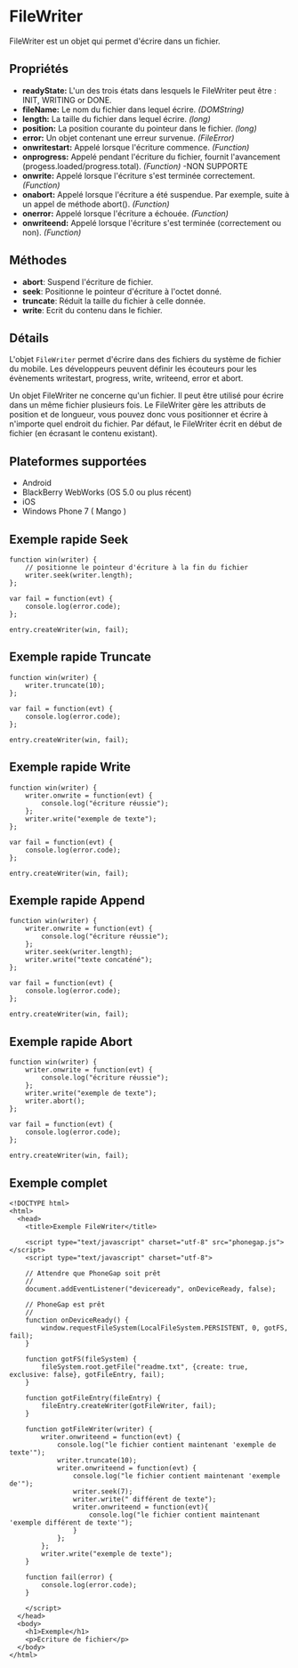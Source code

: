FileWriter
==========

FileWriter est un objet qui permet d'écrire dans un fichier.

Propriétés
----------

- __readyState:__ L'un des trois états dans lesquels le FileWriter peut être : INIT, WRITING or DONE.
- __fileName:__ Le nom du fichier dans lequel écrire. _(DOMString)_
- __length:__ La taille du fichier dans lequel écrire. _(long)_
- __position:__ La position courante du pointeur dans le fichier. _(long)_
- __error:__ Un objet contenant une erreur survenue. _(FileError)_
- __onwritestart:__ Appelé lorsque l'écriture commence. _(Function)_
- __onprogress:__ Appelé pendant l'écriture du fichier, fournit l'avancement (progess.loaded/progress.total). _(Function)_ -NON SUPPORTE
- __onwrite:__ Appelé lorsque l'écriture s'est terminée correctement.  _(Function)_
- __onabort:__ Appelé lorsque l'écriture a été suspendue. Par exemple, suite à un appel de méthode abort(). _(Function)_
- __onerror:__ Appelé lorsque l'écriture a échouée. _(Function)_
- __onwriteend:__ Appelé lorsque l'écriture s'est terminée (correctement ou non).  _(Function)_

Méthodes
--------

- __abort__: Suspend l'écriture de fichier. 
- __seek__: Positionne le pointeur d'écriture à l'octet donné.
- __truncate__: Réduit la taille du fichier à celle donnée.
- __write__: Ecrit du contenu dans le fichier.

Détails
-------

L'objet `FileWriter` permet d'écrire dans des fichiers du système de fichier du mobile.  Les développeurs peuvent définir les écouteurs pour les évènements writestart, progress, write, writeend, error et abort.

Un objet FileWriter ne concerne qu'un fichier. Il peut être utilisé pour écrire dans un même fichier plusieurs fois. Le FileWriter gère les attributs de position et de longueur, vous pouvez donc vous positionner et écrire à n'importe quel endroit du fichier. Par défaut, le FileWriter écrit en début de fichier (en écrasant le contenu existant).

Plateformes supportées
----------------------

- Android
- BlackBerry WebWorks (OS 5.0 ou plus récent)
- iOS
- Windows Phone 7 ( Mango )

Exemple rapide Seek
-------------------

	function win(writer) {
		// positionne le pointeur d'écriture à la fin du fichier
		writer.seek(writer.length);	
	};

	var fail = function(evt) {
    	console.log(error.code);
	};
	
    entry.createWriter(win, fail);

Exemple rapide Truncate
-----------------------

	function win(writer) {
		writer.truncate(10);	
	};

	var fail = function(evt) {
    	console.log(error.code);
	};
	
    entry.createWriter(win, fail);

Exemple rapide Write
--------------------

	function win(writer) {
		writer.onwrite = function(evt) {
        	console.log("écriture réussie");
        };
		writer.write("exemple de texte");
	};

	var fail = function(evt) {
    	console.log(error.code);
	};
	
    entry.createWriter(win, fail);

Exemple rapide Append
---------------------

	function win(writer) {
		writer.onwrite = function(evt) {
        	console.log("écriture réussie");
        };
        writer.seek(writer.length);
		writer.write("texte concaténé");
	};

	var fail = function(evt) {
    	console.log(error.code);
	};
	
    entry.createWriter(win, fail);
	
Exemple rapide Abort
--------------------

	function win(writer) {
		writer.onwrite = function(evt) {
        	console.log("écriture réussie");
        };
		writer.write("exemple de texte");
		writer.abort();
	};

	var fail = function(evt) {
    	console.log(error.code);
	};
	
    entry.createWriter(win, fail);

Exemple complet
---------------
    <!DOCTYPE html>
    <html>
      <head>
        <title>Exemple FileWriter</title>

        <script type="text/javascript" charset="utf-8" src="phonegap.js"></script>
        <script type="text/javascript" charset="utf-8">

        // Attendre que PhoneGap soit prêt
        //
        document.addEventListener("deviceready", onDeviceReady, false);

        // PhoneGap est prêt
        //
        function onDeviceReady() {
			window.requestFileSystem(LocalFileSystem.PERSISTENT, 0, gotFS, fail);
        }
		
		function gotFS(fileSystem) {
			fileSystem.root.getFile("readme.txt", {create: true, exclusive: false}, gotFileEntry, fail);
		}
		
		function gotFileEntry(fileEntry) {
			fileEntry.createWriter(gotFileWriter, fail);
		}
		
		function gotFileWriter(writer) {
            writer.onwriteend = function(evt) {
                console.log("le fichier contient maintenant 'exemple de texte'");
                writer.truncate(10);  
                writer.onwriteend = function(evt) {
                    console.log("le fichier contient maintenant 'exemple de'");
                    writer.seek(7);
                    writer.write(" différent de texte");
                    writer.onwriteend = function(evt){
                        console.log("le fichier contient maintenant 'exemple différent de texte'");
                    }
                };
            };
            writer.write("exemple de texte");
        }
        
        function fail(error) {
            console.log(error.code);
        }
        
        </script>
      </head>
      <body>
        <h1>Exemple</h1>
        <p>Ecriture de fichier</p>
      </body>
    </html>
